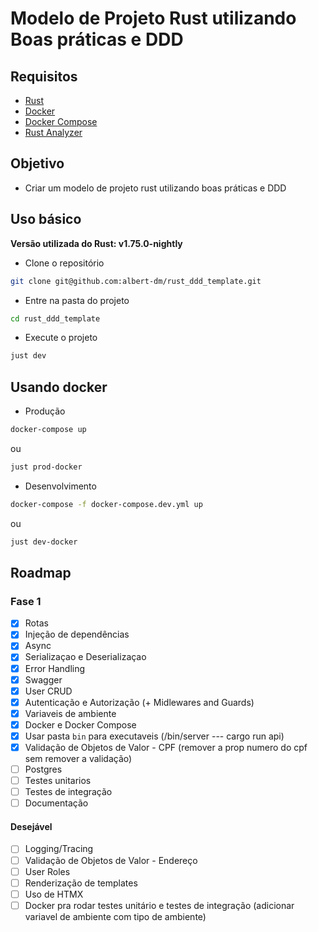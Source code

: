 # Modelo de Projeto Rust utilizando Boas práticas e DDD

## Requisitos

- [Rust](https://www.rust-lang.org/tools/install)
- [Docker](https://docs.docker.com/get-docker/)
- [Docker Compose](https://docs.docker.com/compose/install/)
- [Rust Analyzer](https://rust-analyzer.github.io/manual.html#installation)

## Objetivo

- Criar um modelo de projeto rust utilizando boas práticas e DDD

## Uso básico

**Versão utilizada do Rust: v1.75.0-nightly**

- Clone o repositório

```bash
git clone git@github.com:albert-dm/rust_ddd_template.git
```

- Entre na pasta do projeto

```bash
cd rust_ddd_template
```

- Execute o projeto

```bash
just dev
```

## Usando docker

- Produção

```bash
docker-compose up
```

ou

```bash
just prod-docker
```

- Desenvolvimento

```bash
docker-compose -f docker-compose.dev.yml up
```

ou

```bash
just dev-docker
```

## Roadmap

### Fase 1

- [x] Rotas
- [x] Injeção de dependências
- [x] Async
- [x] Serializaçao e Deserializaçao
- [x] Error Handling
- [x] Swagger
- [x] User CRUD
- [x] Autenticação e Autorização (+ Midlewares and Guards)
- [x] Variaveis de ambiente
- [x] Docker e Docker Compose
- [x] Usar pasta `bin` para executaveis (/bin/server  ---  cargo run api)
- [x] Validação de Objetos de Valor - CPF (remover a prop numero do cpf sem remover a validação)
- [ ] Postgres
- [ ] Testes unitarios
- [ ] Testes de integração
- [ ] Documentação

#### Desejável

- [ ] Logging/Tracing
- [ ] Validação de Objetos de Valor - Endereço
- [ ] User Roles
- [ ] Renderização de templates
- [ ] Uso de HTMX
- [ ] Docker pra rodar testes unitário e testes de integração (adicionar variavel de ambiente com tipo de ambiente)